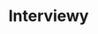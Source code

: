 ---
description: 语音记事本，会同步到iCloud，以免丢失。想象一下电影中的日本刑警，用录音机录下勘察现场时的发现，很酷。
layout: post
results:
- primaryGenreName: Utilities
  version: '1.0.1'
  artworkUrl100: http://a1273.phobos.apple.com/us/r30/Purple/v4/04/12/68/041268bb-601f-657b-7e64-9728cfa455d3/mzl.vnvgrtwu.png
  trackViewUrl: https://itunes.apple.com/cn/app/interviewy/id791338453?mt=8&uo=4
  artworkUrl60: http://a1064.phobos.apple.com/us/r30/Purple6/v4/07/7d/dc/077ddc9a-b9ac-80d9-570e-93234c0e1f0e/AppIcon-257x57.png
  userRatingCountForCurrentVersion: 1
  sellerName: Carl Gresswell
  supportedDevices:
  - iPhone5
  - iPhone4
  - iPad2Wifi
  - iPad23G
  - iPadThirdGen4G
  - iPadFourthGen4G
  - iPodTouchFifthGen
  - iPadThirdGen
  - iPadMini4G
  - iPhone5c
  - iPhone4S
  - iPhone5s
  - iPadMini
  - iPadFourthGen
  genres:
  - 工具
  - 效率
  trackName: Interviewy
  description: "Interviewy makes it easy to record the important stuff, keep
    it safe and quickly transcribe it later. TypeTag markers let you pinpoint
    the most important parts of your recording as they happen, so you can
    find them in a jiffy later on.\n\n- Mark the most important bits of your
    recordings with TypeTags\n- Skip straight to your TypeTags in playback\n-
    iCloud syncing; keep your recordings backed up automatically\n\nMake as
    many TypeTags as you like, and make them as long as you like. Either tap
    whenever you hear something interesting, or hold for the duration. How
    you use Interviewy is up to you, but since everything is synced with iCloud
    your recordings are safe if you lose or damage your phone.\n\nInterviewy
    | Record Smart. Transcribe fast. \n\n-----\n\nPRIVACY: Interviewy records
    anonymous usage statistics on how you use recording, tagging and playback
    functions. This data helps us improve the app, spot bugs and plan new
    features. We take your privacy very seriously. We do not track identities,
    and never have access to your recordings. Your usage of Interviewy constitutes
    acceptance of all these things.\n\n-----\n\nDISCLAIMER: Interviewy is
    designed to save your recordings both on your device and in iCloud. We’ve
    made every effort to ensure that this process is seamless and as faultless
    as possible, but there may be factors beyond our control that affect uploads
    and storage. As such, Interviewy and its makers accept no responsibility
    for the safety of your recordings. Where possible, we recommend using
    Interviewy with a fully-charged battery, plenty of free space on your
    phone and to sync over WiFi."
  price: 0
  trackId: 791338453
  releaseDate: '2014-01-08T18:51:04Z'
  screenshotUrls:
  - http://a3.mzstatic.com/us/r30/Purple6/v4/19/78/20/19782006-e8eb-4a43-98f8-1baf835e4f55/screen1136x1136.jpeg
  - http://a4.mzstatic.com/us/r30/Purple6/v4/53/96/ab/5396ab2d-0169-5251-a178-d37e978feae4/screen1136x1136.jpeg
  - http://a5.mzstatic.com/us/r30/Purple6/v4/8e/1a/2a/8e1a2af6-1bd1-ebca-3d4a-ce6d9ee4caac/screen1136x1136.jpeg
  artistViewUrl: https://itunes.apple.com/cn/artist/carl-gresswell/id791338456?uo=4
  primaryGenreId: 6002
  averageUserRatingForCurrentVersion: 5
  kind: software
  fileSizeBytes: '4484673'
  bundleId: com.bobble-hat.Interviewy
  releaseNotes: 'Bug fix: issue with Encoder bit rate on iPhone 5s'
  sellerUrl: http://interviewy.co.uk
  artistName: Carl Gresswell
  trackCensoredName: Interviewy
  isGameCenterEnabled: false
  contentAdvisoryRating: 4+
  languageCodesISO2A:
  - EN
  trackContentRating: 4+
  features: &a []
  wrapperType: software
  artworkUrl512: http://a1273.phobos.apple.com/us/r30/Purple/v4/04/12/68/041268bb-601f-657b-7e64-9728cfa455d3/mzl.vnvgrtwu.png
  formattedPrice: 免费
  artistId: 791338456
  genreIds:
  - '6002'
  - '6007'
  currency: CNY
  ipadScreenshotUrls: *a
category: 工具
tags: tag1
resultCount: 1
title: Interviewy

---